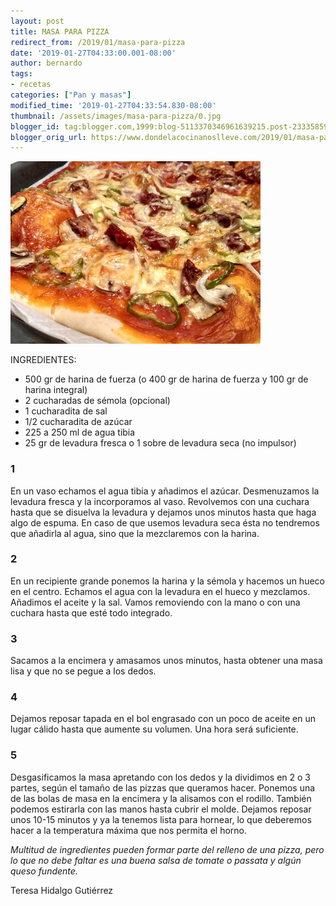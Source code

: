 ```yaml
---
layout: post
title: MASA PARA PIZZA
redirect_from: /2019/01/masa-para-pizza
date: '2019-01-27T04:33:00.001-08:00'
author: bernardo
tags:
- recetas
categories: ["Pan y masas"]
modified_time: '2019-01-27T04:33:54.830-08:00'
thumbnail: /assets/images/masa-para-pizza/0.jpg
blogger_id: tag:blogger.com,1999:blog-5113370346961639215.post-2333585988756918280
blogger_orig_url: https://www.dondelacocinanoslleve.com/2019/01/masa-para-pizza.html
---
```


  

![](/assets/images/masa-para-pizza/0.jpg)

  
INGREDIENTES:
* 500 gr de harina de fuerza (o 400 gr de harina de fuerza y 100 gr de harina integral)
* 2 cucharadas de sémola (opcional)
* 1 cucharadita de sal
* 1/2 cucharadita de azúcar
* 225 a 250 ml de agua tibia
* 25 gr de levadura fresca o 1 sobre de levadura seca (no impulsor)  

### 1

En un vaso echamos el agua tibia y añadimos el azúcar. Desmenuzamos la levadura fresca y la incorporamos al vaso. Revolvemos con una cuchara hasta que se disuelva la levadura y dejamos unos minutos hasta que haga algo de espuma. En caso de que usemos levadura seca ésta no tendremos que añadirla al agua, sino que la mezclaremos con la harina.  

### 2

En un recipiente grande ponemos la harina y la sémola y hacemos un hueco en el centro. Echamos el agua con la levadura en el hueco y mezclamos. Añadimos el aceite y la sal. Vamos removiendo con la mano o con una cuchara hasta que esté todo integrado.  

### 3

Sacamos a la encimera y amasamos unos minutos, hasta obtener una masa lisa y que no se pegue a los dedos.  

### 4

Dejamos reposar tapada en el bol engrasado con un poco de aceite en un lugar cálido hasta que aumente su volumen. Una hora será suficiente.  

### 5

Desgasificamos la masa apretando con los dedos y la dividimos en 2 o 3 partes, según el tamaño de las pizzas que queramos hacer. Ponemos una de las bolas de masa en la encimera y la alisamos con el rodillo. También podemos estirarla con las manos hasta cubrir el molde. Dejamos reposar unos 10-15 minutos y ya la tenemos lista para hornear, lo que deberemos hacer a la temperatura máxima que nos permita el horno.  

_Multitud de ingredientes pueden formar parte del relleno de una pizza, pero lo que no debe faltar es una buena salsa de tomate o passata y algún queso fundente._

Teresa Hidalgo Gutiérrez
